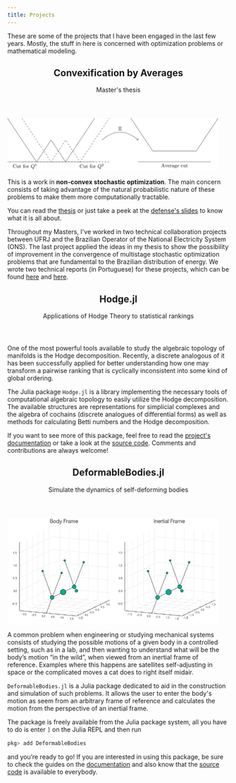 ```yaml
---
title: Projects
---
```


These are some of the projects
that I have been engaged in the last few years.
Mostly, the stuff in here is concerned with
optimization problems or mathematical modeling.

<header class="subheading">
<h2 id="convexification-by-averages">Convexification by Averages</h2>
<p>Master's thesis</p>
</header>

<img src="/img/cvxavg-thumbnail.svg"
     alt="Average of non-convex functions"
     title="Average of non-convex functions can be convex."
     width="95%"/>

This is a work in **non-convex stochastic optimization**.
The main concern consists of taking advantage of
the natural probabilistic nature of these problems
to make them more computationally tractable.

You can read the [thesis](/data/mscthesis.pdf)
or just take a peek at the [defense's slides](/data/mscslides.pdf)
to know what it is all about.

Throughout my Masters,
I've worked in two technical collaboration projects
between UFRJ and the Brazilian Operator of the National Electricity System (ONS).
The last project applied the ideas in my thesis
to show the possibility of
improvement in the convergence of multistage stochastic optimization problems
that are fundamental to the Brazilian distribution of energy.
We wrote two technical reports (in Portuguese) for these projects,
which can be found [here](http://www.im.ufrj.br/bernardofpc/relatorios/Relatorio-20172018.pdf) and [here](http://www.im.ufrj.br/bernardofpc/relatorios/Relatorio-2019.pdf).

<header class="subheading">
<h2 id="hodge-jl">Hodge.jl</h2>
<p>Applications of Hodge Theory to statistical rankings</p>
</header>

One of the most powerful tools available to study
the algebraic topology of manifolds is the Hodge decomposition.
Recently,
a discrete analogous of it has been successfully applied
for better understanding how one may transform
a pairwise ranking that is cyclically inconsistent
into some kind of global ordering.

The Julia package `Hodge.jl` is a library implementing
the necessary tools of computational algebraic topology
to easily utilize the Hodge decomposition.
The available structures are representations for simplicial complexes
and the algebra of cochains (discrete analogues of differential forms)
as well as methods for calculating Betti numbers and the Hodge decomposition.

If you want to see more of this package,
feel free to read the
[project's documentation](https://iagoleal.github.io/Hodge.jl/dev/)
or take a look at the
[source code](https://github.com/iagoleal/Hodge.jl).
Comments and contributions are always welcome!

<header class="subheading">
<h2 id="deformablebodies-jl">DeformableBodies.jl</h2>
<p>Simulate the dynamics of self-deforming bodies</p>
</header>

<img src="/img/falling-cat.gif"
     alt="Falling cat simulation"
     title="A falling cat, as seem from both the perspective of a rotating frame of reference and an inertial one."
     width="95%"/>

A common problem when engineering or studying mechanical systems
consists of studying the possible motions of a given body
in a controlled setting, such as in a lab,
and then wanting to understand what will be the body’s motion “in the wild”,
when viewed from an inertial frame of reference.
Examples where this happens are satellites self-adjusting in space
or the complicated moves a cat does to right itself midair.

`DeformableBodies.jl` is a Julia package dedicated to
aid in the construction and simulation of such problems.
It allows the user to enter the body's motion
as seem from an arbitrary frame of reference
and calculates the motion from the perspective of an inertial frame.

The package is freely available from the Julia package system,
all you have to do is enter `]` on the Julia REPL and then run

```julia
pkg> add DeformableBodies
```

and you’re ready to go!
If you are interested in using this package,
be sure to check the guides on the
[documentation](https://iagoleal.github.io/DeformableBodies.jl/dev/)
and also know that the
[source code](https://github.com/iagoleal/DeformableBodies.jl)
is available to everybody.
